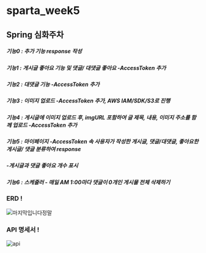 # sparta_week5 
## Spring 심화주차

##### 기능0 : 추가 기능 response 작성
##### 기능1 : 게시글 좋아요 기능 및 댓글/ 대댓글 좋아요 -AccessToken 추가
##### 기능2 : 대댓글 기능 -AccessToken 추가
##### 기능3 : 이미지 업로드 -AccessToken 추가, AWS IAM/SDK/S3로 진행
##### 기능4 : 게시글에 이미지 업로드 후, imgURL 포함하여 글 제목, 내용, 이미지 주소를 함께 업로드 -AccessToken 추가
##### 기능5 : 마이페이지 -AccessToken 속 사용자가 작성한 게시글, 댓글/대댓글, 좋아요한 게시글/ 댓글 분류하여 response
#####                   -게시글과 댓글 좋아요 개수 표시
##### 기능6 : 스케줄러  - 매일 AM 1:00마다 댓글이 0개인 게시물 전체 삭제하기




### ERD !
![마지막입니다정말](https://user-images.githubusercontent.com/46406965/187893937-cac983b6-11a4-4635-bd22-e39570b29136.png)



### API 명세서 !

![api](https://user-images.githubusercontent.com/59364300/187895082-81997f5c-d063-47a7-851b-2ab352e9661e.PNG)
